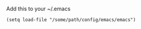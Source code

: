 Add this to your ~/.emacs

<!-- <code>(setq user-emacs-directory "/some/path/config/emacs/emacs.d/")</code> -->
<code>(setq load-file "/some/path/config/emacs/emacs")</code>
